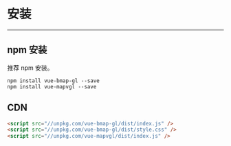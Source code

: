 # 安装

---

## npm 安装

推荐 npm 安装。

```
npm install vue-bmap-gl --save
npm install vue-mapvgl --save
```

## CDN

```html
<script src="//unpkg.com/vue-bmap-gl/dist/index.js" />
<script src="//unpkg.com/vue-bmap-gl/dist/style.css" />
<script src="//unpkg.com/vue-mapvgl/dist/index.js" />
```
